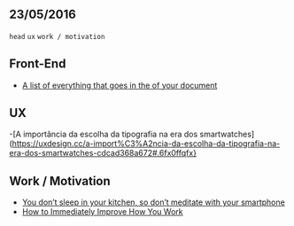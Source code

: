23/05/2016
----------

`head` `ux` `work / motivation` 

## Front-End
 
- [A list of everything that goes in the <head> of your document](https://github.com/joshbuchea/HEAD)
 
## UX

-[A importância da escolha da tipografia na era dos smartwatches](https://uxdesign.cc/a-import%C3%A2ncia-da-escolha-da-tipografia-na-era-dos-smartwatches-cdcad368a672#.6fx0ffqfx}

## Work / Motivation

- [You don’t sleep in your kitchen, so don’t meditate with your smartphone](https://medium.com/life-learning/you-dont-sleep-in-your-kitchen-so-don-t-meditate-with-your-smartphone-d501d2951c9e#.peo5wucbu)
- [How to Immediately Improve How You Work](https://medium.com/life-learning/these-habits-will-immediately-improve-how-you-work-6babfbd694c8#.dtid4z131)
